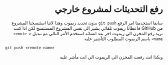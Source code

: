 <div dir = rtl > 

# رفع التحديثات لمشروع خارجي

سابقا استخدمنا امر الرفع `git push` بدون تحديد ريموت وهذا لاننا استنسخنا المشروع من GitHub فاعطانا ريموت تلقائي يشير الى نفس المشروع المستنسخ لكن اذا كنت تريد رفع المخزن الى ريموت اخر بعد انشائه استخدم الأمر التالي مع تبديل `<remote-name>` باسم الريموت المطلوب التأشير عليه


<div dir = ltr > 

`git push <remote-name>`

</div>

وبكذا انت رفعت المخزن الى الريموت الي انت مأشر عليه

</div>

